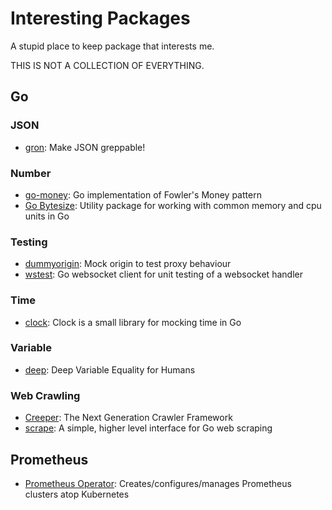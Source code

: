 # Interesting Packages

A stupid place to keep package that interests me. 

THIS IS NOT A COLLECTION OF EVERYTHING.

## Go

### JSON

- [gron](https://github.com/tomnomnom/gron): Make JSON greppable!

### Number

- [go-money](https://github.com/Rhymond/go-money): Go implementation of Fowler's Money pattern
- [Go Bytesize](https://github.com/zpatrick/go-bytesize): Utility package for working with common memory and cpu units in Go

### Testing

- [dummyorigin](https://github.com/turbobytes/dummyorigin): Mock origin to test proxy behaviour
- [wstest](https://github.com/posener/wstest): Go websocket client for unit testing of a websocket handler

### Time

- [clock](https://github.com/benbjohnson/clock): Clock is a small library for mocking time in Go

### Variable

- [deep](https://github.com/go-test/deep): Deep Variable Equality for Humans

### Web Crawling

- [Creeper](https://github.com/wspl/creeper): The Next Generation Crawler Framework
- [scrape](https://github.com/yhat/scrape): A simple, higher level interface for Go web scraping

## Prometheus

- [Prometheus Operator](https://github.com/coreos/prometheus-operator): Creates/configures/manages Prometheus clusters atop Kubernetes

